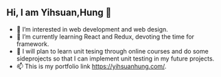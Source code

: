 ## Hi, I am Yihsuan,Hung 👋
- 👀 I’m interested in web development and web design.
- 🌱 I’m currently learning React and Redux, devoting the time for framework.
- 📝 I will plan to learn unit tesing through online courses and do some sideprojects so that I can implement unit testing in my future projects.
- 📫 This is my portfolio link https://yihsuanhung.com/.

